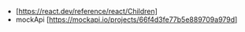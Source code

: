 - [https://react.dev/reference/react/Children]
- mockApi [https://mockapi.io/projects/66f4d3fe77b5e889709a979d]
